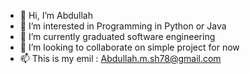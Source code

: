 - 👋 Hi, I’m Abdullah 
- 👀 I’m interested in Programming in Python or Java 
- 🌱 I’m currently graduated software engineering 
- 💞️ I’m looking to collaborate on simple project for now 
- 📫 This is my emil : Abdullah.m.sh78@gmail.com



<!---
AbdullahMG/AbdullahMG is a ✨ special ✨ repository because its `README.md` (this file) appears on your GitHub profile.
You can click the Preview link to take a look at your changes.
--->
